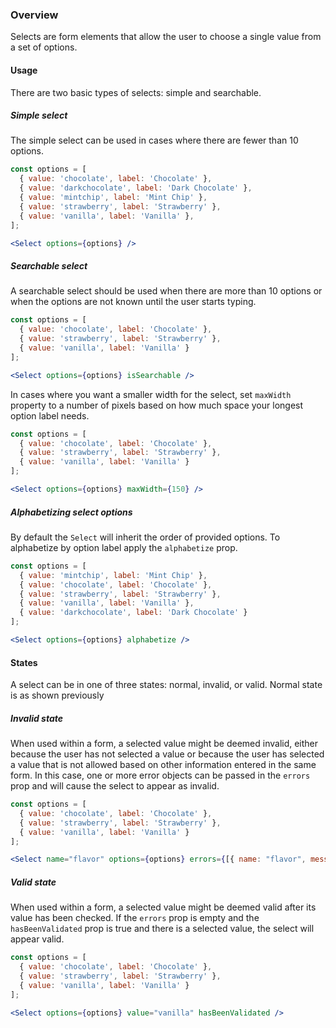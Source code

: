### Overview

Selects are form elements that allow the user to choose a single value from a set of options.

#### Usage

There are two basic types of selects: simple and searchable.

##### Simple select

The simple select can be used in cases where there are fewer than 10 options.

```jsx
const options = [
  { value: 'chocolate', label: 'Chocolate' },
  { value: 'darkchocolate', label: 'Dark Chocolate' },
  { value: 'mintchip', label: 'Mint Chip' },
  { value: 'strawberry', label: 'Strawberry' },
  { value: 'vanilla', label: 'Vanilla' },
];

<Select options={options} />
```

##### Searchable select

A searchable select should be used when there are more than 10 options or when the options are not known until the user starts typing.

```jsx
const options = [
  { value: 'chocolate', label: 'Chocolate' },
  { value: 'strawberry', label: 'Strawberry' },
  { value: 'vanilla', label: 'Vanilla' }
];

<Select options={options} isSearchable />
```

In cases where you want a smaller width for the select, set `maxWidth` property to a number of pixels based on how much space your longest option label needs.

```jsx
const options = [
  { value: 'chocolate', label: 'Chocolate' },
  { value: 'strawberry', label: 'Strawberry' },
  { value: 'vanilla', label: 'Vanilla' }
];

<Select options={options} maxWidth={150} />
```

##### Alphabetizing select options

By default the `Select` will inherit the order of provided options. 
To alphabetize by option label apply the `alphabetize` prop.

```jsx
const options = [
  { value: 'mintchip', label: 'Mint Chip' },
  { value: 'chocolate', label: 'Chocolate' },
  { value: 'strawberry', label: 'Strawberry' },
  { value: 'vanilla', label: 'Vanilla' },
  { value: 'darkchocolate', label: 'Dark Chocolate' }
];

<Select options={options} alphabetize />
```

#### States

A select can be in one of three states: normal, invalid, or valid. Normal state is as shown previously

##### Invalid state

When used within a form, a selected value might be deemed invalid, either because the user has not selected a value or because the user has selected a value that is not allowed based on other information entered in the same form. In this case, one or more error objects can be passed in the `errors` prop and will cause the select to appear as invalid.

```jsx
const options = [
  { value: 'chocolate', label: 'Chocolate' },
  { value: 'strawberry', label: 'Strawberry' },
  { value: 'vanilla', label: 'Vanilla' }
];

<Select name="flavor" options={options} errors={[{ name: "flavor", message: "Please choose one" }]} />
```

##### Valid state

When used within a form, a selected value might be deemed valid after its value has been checked. If the `errors` prop is empty and the `hasBeenValidated` prop is true and there is a selected value, the select will appear valid.

```jsx
const options = [
  { value: 'chocolate', label: 'Chocolate' },
  { value: 'strawberry', label: 'Strawberry' },
  { value: 'vanilla', label: 'Vanilla' }
];

<Select options={options} value="vanilla" hasBeenValidated />
```
